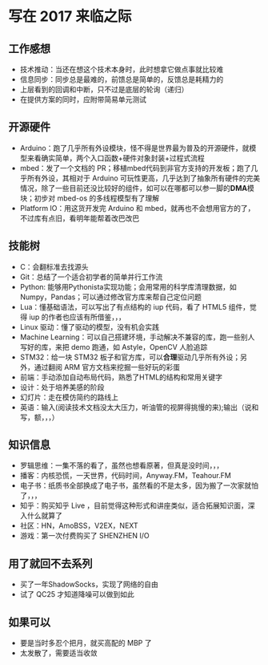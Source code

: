 # 写在 2017 来临之际


## 工作感想

- 技术推动：当还在想这个技术本身时，此时想拿它做点事就比较难
- 信息同步：同步总是最难的，前馈总是简单的，反馈总是耗精力的
- 上层看到的回调和中断，只不过是底层的轮询（递归）
- 在提供方案的同时，应附带简易单元测试

## 开源硬件

- Arduino：跑了几乎所有外设模块，怪不得是世界最为普及的开源硬件，就模型来看确实简单，两个入口函数+硬件对象封装+过程式流程
- mbed：发了一个文档的 PR；移植mbed代码到非官方支持的开发板；跑了几乎所有外设，其相对于 Arduino 可玩性更高，几乎达到了抽象所有硬件的完美情况，除了一些目前还没比较好的组件，如可以在哪都可以参一脚的**DMA**模块；初步对 mbed-os 的多线程模型有了理解
- Platform IO：用这货开发完 Arduino 和 mbed，就再也不会想用官方的了，不过库有点旧，看明年能帮着改巴改巴

## 技能树

- C：会翻标准去找源头
- Git：总结了一个适合初学者的简单并行工作流
- Python: 能够用Pythonista实现功能；会用常用的科学库清理数据，如Numpy，Pandas；可以通过修改官方库来帮自己定位问题
- Lua：懂基础语法，可以写出了有点结构的 iup 代码，看了 HTML5 组件，觉得 iup 的作者也应该有所借鉴，，，
- Linux 驱动：懂了驱动的模型，没有机会实践
- Machine Learning：可以自己搭建环境，手动解决不兼容的库，跑一些别人写好的库，来把 demo 跑通，如 Astyle，OpenCV 人脸追踪
- STM32：给一块 STM32 板子和官方库，可以**合理**驱动几乎所有外设；另外，通过翻阅 ARM 官方文档来挖掘一些好玩的彩蛋
- 前端：手动添加自动布局代码，熟悉了HTML的结构和常用关键字
- 设计：处于培养美感的阶段
- 幻灯片：走在模仿简约的路线上
- 英语：输入(阅读技术文档没太大压力，听油管的视屏得挑慢的来);输出（说和写，额，，，）

## 知识信息

- 罗辑思维：一集不落的看了，虽然也想看原著，但真是没时间，，，
- 播客：内核恐慌，一天世界，代码时间，Anyway.FM，Teahour.FM
- 电子书：纸质书全部换成了电子书，虽然看的不是太多，因为搬了一次家就怕了，，，
- 知乎：购买知乎 Live ，目前觉得这种形式和讲座类似，适合拓展知识面，深入什么就算了
- 社区：HN，AmoBSS，V2EX，NEXT
- 游戏：第一次付费购买了 SHENZHEN I/O

## 用了就回不去系列

- 买了一年ShadowSocks，实现了网络的自由
- 试了 QC25 才知道降噪可以做到如此

## 如果可以

- 要是当时多忍个把月，就买高配的 MBP 了
- 太发散了，需要适当收敛
